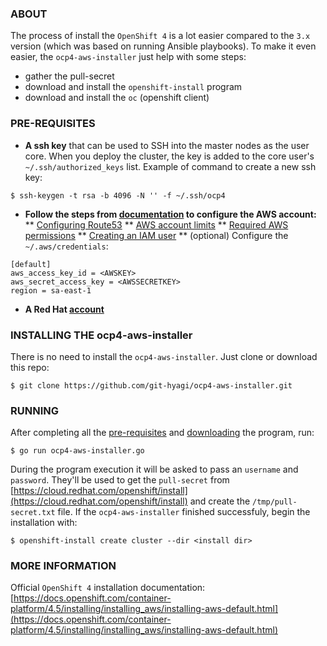 ### ABOUT
The process of install the `OpenShift 4` is a lot easier compared to the `3.x` version (which was based on running Ansible playbooks).
To make it even easier, the `ocp4-aws-installer` just help with some steps:
* gather the pull-secret
* download and install the `openshift-install` program
* download and install the `oc` (openshift client)

### PRE-REQUISITES
* **A ssh key** that can be used to SSH into the master nodes as the user core. When you deploy the cluster, the key is added to the core user's `~/.ssh/authorized_keys` list. Example of command to create a new ssh key:
~~~
$ ssh-keygen -t rsa -b 4096 -N '' -f ~/.ssh/ocp4
~~~

* **Follow the steps from [documentation](https://docs.openshift.com/container-platform/4.5/installing/installing_aws/installing-aws-account.html) to configure the AWS account:**
** [Configuring Route53](https://docs.openshift.com/container-platform/4.5/installing/installing_aws/installing-aws-account.html#installation-aws-route53_installing-aws-account)
** [AWS account limits](https://docs.openshift.com/container-platform/4.5/installing/installing_aws/installing-aws-account.html#installation-aws-limits_installing-aws-account)
** [Required AWS permissions](https://docs.openshift.com/container-platform/4.5/installing/installing_aws/installing-aws-account.html#installation-aws-permissions_installing-aws-account)
** [Creating an IAM user](https://docs.openshift.com/container-platform/4.5/installing/installing_aws/installing-aws-account.html#installation-aws-iam-user_installing-aws-account)
** (optional) Configure the `~/.aws/credentials`:
~~~
[default]
aws_access_key_id = <AWSKEY>
aws_secret_access_key = <AWSSECRETKEY>
region = sa-east-1
~~~

* **A Red Hat [account](https://access.redhat.com)**

### INSTALLING THE ocp4-aws-installer
There is no need to install the `ocp4-aws-installer`. Just clone or download this repo:
~~~
$ git clone https://github.com/git-hyagi/ocp4-aws-installer.git
~~~

### RUNNING
After completing all the [pre-requisites](#pre\-requisites) and [downloading](#installing-the-ocp4-aws-installer) the program, run:
~~~
$ go run ocp4-aws-installer.go
~~~

During the program execution it will be asked to pass an `username` and `password`. They'll be used to get the `pull-secret` from [https://cloud.redhat.com/openshift/install](https://cloud.redhat.com/openshift/install) and create the `/tmp/pull-secret.txt` file.
If the `ocp4-aws-installer` finished successfuly, begin the installation with:
~~~
$ openshift-install create cluster --dir <install dir>
~~~


### MORE INFORMATION
Official `OpenShift 4` installation documentation:
[https://docs.openshift.com/container-platform/4.5/installing/installing_aws/installing-aws-default.html](https://docs.openshift.com/container-platform/4.5/installing/installing_aws/installing-aws-default.html)
